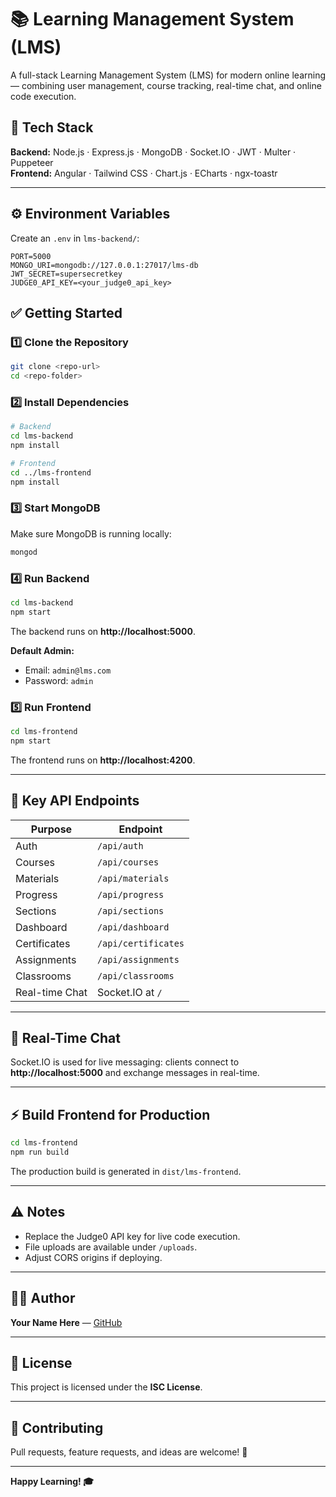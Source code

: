 
# 📚 Learning Management System (LMS)

A full-stack Learning Management System (LMS) for modern online learning — combining user management, course tracking, real-time chat, and online code execution.

## 🚀 Tech Stack

**Backend:** Node.js · Express.js · MongoDB · Socket.IO · JWT · Multer · Puppeteer  
**Frontend:** Angular · Tailwind CSS · Chart.js · ECharts · ngx-toastr

---



## ⚙️ Environment Variables

Create an `.env` in `lms-backend/`:

```env
PORT=5000
MONGO_URI=mongodb://127.0.0.1:27017/lms-db
JWT_SECRET=supersecretkey
JUDGE0_API_KEY=<your_judge0_api_key>
```


## ✅ Getting Started

### 1️⃣ Clone the Repository

```bash
git clone <repo-url>
cd <repo-folder>
```

### 2️⃣ Install Dependencies

```bash
# Backend
cd lms-backend
npm install

# Frontend
cd ../lms-frontend
npm install
```

### 3️⃣ Start MongoDB

Make sure MongoDB is running locally:

```bash
mongod
```

### 4️⃣ Run Backend

```bash
cd lms-backend
npm start
```

The backend runs on **http://localhost:5000**.

**Default Admin:**  
- Email: `admin@lms.com`  
- Password: `admin`

### 5️⃣ Run Frontend

```bash
cd lms-frontend
npm start
```

The frontend runs on **http://localhost:4200**.

---

## 🔌 Key API Endpoints

| Purpose      | Endpoint                |
|--------------|-------------------------|
| Auth         | `/api/auth`             |
| Courses      | `/api/courses`          |
| Materials    | `/api/materials`        |
| Progress     | `/api/progress`         |
| Sections     | `/api/sections`         |
| Dashboard    | `/api/dashboard`        |
| Certificates | `/api/certificates`     |
| Assignments  | `/api/assignments`      |
| Classrooms   | `/api/classrooms`       |
| Real-time Chat | Socket.IO at `/` |

---

## 💬 Real-Time Chat

Socket.IO is used for live messaging: clients connect to **http://localhost:5000** and exchange messages in real-time.

---

## ⚡ Build Frontend for Production

```bash
cd lms-frontend
npm run build
```

The production build is generated in `dist/lms-frontend`.

---

## ⚠️ Notes

- Replace the Judge0 API key for live code execution.
- File uploads are available under `/uploads`.
- Adjust CORS origins if deploying.

---

## 👨‍💻 Author

**Your Name Here** — [GitHub](https://github.com/Blaacknight)

---

## 📝 License

This project is licensed under the **ISC License**.

---

## 📢 Contributing

Pull requests, feature requests, and ideas are welcome! 🚀

---

**Happy Learning! 🎓**
